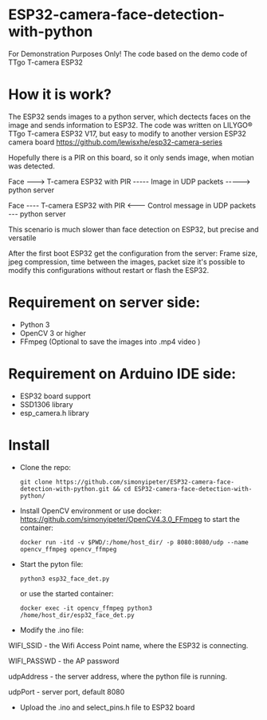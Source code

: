 # ESP32-camera-face-detection-with-python
For Demonstration Purposes Only!
The code based on the demo code of TTgo T-camera ESP32

# How it is work?
The ESP32 sends images to a python server, which dectects faces on the image and sends information to ESP32.
The code was written on LILYGO® TTgo T-camera ESP32 V17, but easy to modify to another version ESP32 camera board
https://github.com/lewisxhe/esp32-camera-series

Hopefully there is a PIR on this board, so it only sends image, when motian was detected.

Face ---> T-camera ESP32 with PIR ----- Image in UDP packets -----> python server

Face ---- T-camera ESP32 with PIR <--- Control message in UDP packets  --- python server

This scenario is much slower than face detection on ESP32, but precise and versatile

After the first boot ESP32 get the configuration from the server:
Frame size, jpeg compression, time between the images, packet size
it's possible to modify this configurations without restart or flash the ESP32.

# Requirement on server side:
- Python 3
- OpenCV 3 or higher
- FFmpeg (Optional to save the images into .mp4 video )

# Requirement on Arduino IDE side:
- ESP32 board support
- SSD1306 library
- esp_camera.h library

# Install
- Clone the repo:
  ```  
  git clone https://github.com/simonyipeter/ESP32-camera-face-detection-with-python.git && cd ESP32-camera-face-detection-with-python/
  ```  
- Install OpenCV environment or use docker:  https://github.com/simonyipeter/OpenCV4.3.0_FFmpeg to start the container:
  ``` 
  docker run -itd -v $PWD/:/home/host_dir/ -p 8080:8080/udp --name opencv_ffmpeg opencv_ffmpeg
  ```  
- Start the pyton file:
  ```
  python3 esp32_face_det.py
  ```
  or use the started container:
  ```
  docker exec -it opencv_ffmpeg python3 /home/host_dir/esp32_face_det.py
  ```
- Modify the .ino file:

WIFI_SSID - the Wifi Access Point name, where the ESP32 is connecting.

WIFI_PASSWD - the AP password

udpAddress - the server address, where the python file is running.

udpPort - server port, default 8080

- Upload the .ino and select_pins.h file to ESP32 board



